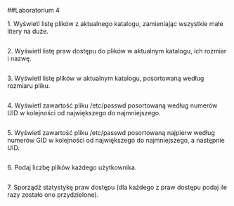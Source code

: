 ##Laboratorium 4

1\. Wyświetl listę plików z aktualnego katalogu, zamieniając wszystkie małe litery na duże.

```sh

```

2\. Wyświetl listę praw dostępu do plików w aktualnym katalogu, ich rozmiar i nazwę.

```sh

```

3\. Wyświetl listę plików w aktualnym katalogu, posortowaną według rozmiaru pliku.

```sh

```

4\. Wyświetl zawartość pliku /etc/passwd posortowaną według numerów UID w kolejności od największego do najmniejszego.

```sh

```

5\. Wyświetl zawartość pliku /etc/passwd posortowaną najpierw według numerów GID w kolejności od największego do najmniejszego, a następnie UID.

```sh

```

6\. Podaj liczbę plików każdego użytkownika.

```sh

```

7\. Sporządź statystykę praw dostępu (dla każdego z praw dostępu podaj ile razy zostało ono przydzielone).

```sh

```
